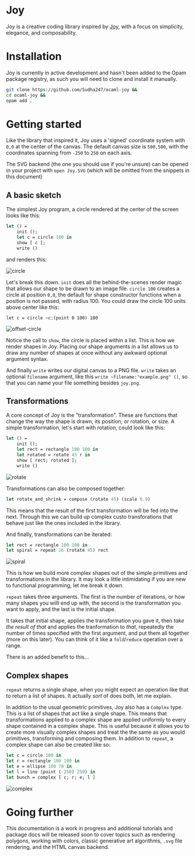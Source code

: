 # Joy

Joy is a creative coding library inspired by [Joy](https://github.com/fossunited/joy), 
with a focus on simplicity, elegance, and composability.

# Installation

Joy is currently in active development and hasn't been added to the Opam package 
registry, as such you will need to clone and install it manually.

```bash
git clone https://github.com/Sudha247/ocaml-joy && 
cd ocaml-joy && 
opam add .
```

# Getting started 

Like the library that inspired it, Joy uses a 'signed' coordinate system with 
`0,0` at the center of the canvas. The default canvas size is `500,500`, with the coordinates spanning from `-250` to `250` on each axis.

The SVG backend (the one you should use if you're unsure) can be opened in your
project with `open Joy.SVG` (which will be omitted from the snippets in this
document)

## A basic sketch 

The simplest Joy program, a circle rendered at the center of the screen looks
like this:

```ocaml
let () = 
    init ();
    let c = circle 100 in 
    show [ c ];
    write ()
```

and renders this:

![circle](/tutorial/tutorial-circle.png)

Let's break this down. `init` does all the behind-the-scenes render magic that 
allows our shape to be drawn to an image file. `circle 100` creates a circle at 
position `0,0`, the default for shape constructor functions when a position is 
not passed, with radius 100. You could draw the circle 100 units above center 
like this:

`let c = circle ~c:(point 0 100) 100`

![offset-circle](/tutorial/tutorial-circle-offset.png)

Notice the call to `show`, the circle is placed within a list. This is how we 
render shapes in Joy. Placing our shape arguments in a list allows us to draw 
any number of shapes at once without any awkward optional argument syntax. 

And finally `write` writes our digital canvas to a PNG file. `write` takes an
optional `filename` argument, like this `write ~filename:"example.png" ()`, so
that you can name your file something besides `joy.png`.

## Transformations

A core concept of Joy is the "transformation". These are functions that change 
the way the shape is drawn, its position, or rotation, or size. A simple 
transformation, let's start with rotation, could look like this:

```ocaml
let () = 
    init ();
    let rect = rectangle 100 100 in 
    let rotated = rotate 45 r in 
    show [ rect; rotated ];
    write ()
```

![rotate](/tutorial/tutorial-rotate.png)

Transformations can also be composed together:

```ocaml
let rotate_and_shrink = compose (rotate 45) (scale 0.9)
```

This means that the result of the first transformation will be fed into the next.
Through this we can build up complex custo transforations that behave just like 
the ones included in the library. 

And finally, transformations can be iterated: 

```ocaml
let rect = rectangle 100 100 in 
let spiral = repeat 16 (rotate 45) rect
```

![spiral](/tutorial/tutorial-spiral.png)

This is how we build more complex shapes out of the simple primitives and 
transformations in the library. It may look a little intimidating if you are new
to functional programming, let me break it down. 

`repeat` takes three arguments. The first is the number of iterations, or how many
shapes you willl end up with, the second is the transformation you want to apply,
and the last is the initial shape. 

It takes that initial shape, applies the transformation you gave it, then 
*take the result of that* and applies the tranformation to *that*, repeatedly 
the number of times specified with the first argument, and put them all together 
(more on this later). You can think of it like a `fold`/`reduce` operation over 
a range.

There is an added benefit to this...

## Complex shapes

`repeat` returns a single shape, when you might expect an operation like that to 
return a list of shapes. It actually *sort* of does both, let me explain. 

In addition to the usual geometric primitives, Joy also has a `Complex` type. 
This is a list of shapes that act like a single shape. This means that 
transformations applied to a complex shape are applied uniformly to every shape 
contained in a complex shape. This is useful because it allows you to create 
more visually complex shapes and treat the the same as you would primitives, 
transforming and composing them. In addition to `repeat`, a complex shape can 
also be created like so:

```ocaml
let c = circle 100 in 
let r = rectangle 100 100 in 
let e = ellipse 100 70 in
let l = line (point (-250) 250) in 
let bunch = complex [ c; r; e; l ]
```

![complex](/tutorial/tutorial-complex.png)

# Going further

This documentation is a work in progress and additional tutorials and package 
docs will be released soon to cover topics such as rendering polygons, working 
with colors, classic generative art algorithms, `.svg` file rendering, and the
HTML canvas backend.
